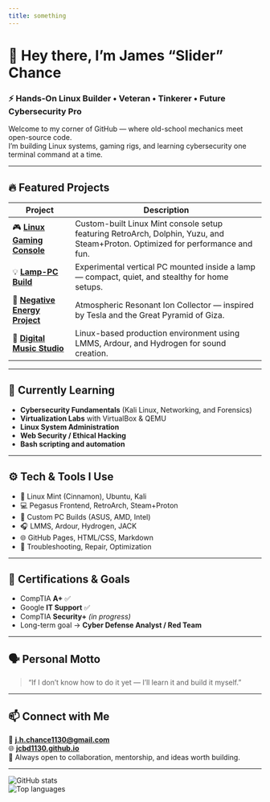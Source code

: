 ```yaml
---
title: something
---
```

# 👋 Hey there, I’m **James “Slider” Chance**
### ⚡ Hands-On Linux Builder • Veteran • Tinkerer • Future Cybersecurity Pro

Welcome to my corner of GitHub — where old-school mechanics meet open-source code.  
I’m building Linux systems, gaming rigs, and learning cybersecurity one terminal command at a time.

---

## 🔥 Featured Projects

| Project | Description |
|----------|--------------|
| 🎮 [**Linux Gaming Console**](https://github.com/jcbd1130/linux-gaming-console) | Custom-built Linux Mint console setup featuring RetroArch, Dolphin, Yuzu, and Steam+Proton. Optimized for performance and fun. |
| 💡 [**Lamp-PC Build**](https://github.com/jcbd1130/lamp-pc-build) | Experimental vertical PC mounted inside a lamp — compact, quiet, and stealthy for home setups. |
| 🧲 [**Negative Energy Project**](https://github.com/jcbd1130/Negative-Energy) | Atmospheric Resonant Ion Collector — inspired by Tesla and the Great Pyramid of Giza. |
| 🎵 [**Digital Music Studio**](https://github.com/jcbd1130/digital-music-studio) | Linux-based production environment using LMMS, Ardour, and Hydrogen for sound creation. |

---

## 🧠 Currently Learning

- **Cybersecurity Fundamentals** (Kali Linux, Networking, and Forensics)
- **Virtualization Labs** with VirtualBox & QEMU  
- **Linux System Administration**
- **Web Security / Ethical Hacking**
- **Bash scripting and automation**

---

## ⚙️ Tech & Tools I Use

- 🐧 Linux Mint (Cinnamon), Ubuntu, Kali  
- 💻 Pegasus Frontend, RetroArch, Steam+Proton  
- 🔧 Custom PC Builds (ASUS, AMD, Intel)  
- 🎧 LMMS, Ardour, Hydrogen, JACK  
- 🌐 GitHub Pages, HTML/CSS, Markdown  
- 🧰 Troubleshooting, Repair, Optimization  

---

## 🧩 Certifications & Goals
- CompTIA **A+** ✅  
- Google **IT Support** ✅  
- CompTIA **Security+** *(in progress)*  
- Long-term goal → **Cyber Defense Analyst / Red Team**

---

## 🗣️ Personal Motto

> “If I don’t know how to do it yet — I’ll learn it and build it myself.”

---

## 📫 Connect with Me

📧 **[j.h.chance1130@gmail.com](mailto:j.h.chance1130@gmail.com)**  
🌐 **[jcbd1130.github.io](https://jcbd1130.github.io)**  
💬 Always open to collaboration, mentorship, and ideas worth building.

---

![GitHub stats](https://github-readme-stats.vercel.app/api?username=jcbd1130&show_icons=true&theme=vision-friendly-dark)  
![Top languages](https://github-readme-stats.vercel.app/api/top-langs/?username=jcbd1130&layout=compact&theme=vision-friendly-dark)
